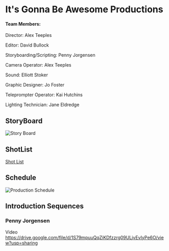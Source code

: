 # It's Gonna Be Awesome Productions
#### Team Members:
Director: Alex Teeples

Editor: David Bullock

Storyboarding/Scripting: Penny Jorgensen

Camera Operator: Alex Teeples

Sound: Elliott Stoker

Graphic Designer: Jo Foster

Teleprompter Operator: Kai Hutchins

Lighting Technician: Jane Eldredge

## StoryBoard
![Story Board](https://github.com/schoolorsum/VideoProductionTeam/blob/main/Assets/StoryBoard.png?raw=true)
## ShotList
[Shot List](https://github.com/schoolorsum/VideoProductionTeam/blob/main/Shot%20List.pdf)
## Schedule
![Production Schedule](https://github.com/schoolorsum/VideoProductionTeam/blob/main/Assets/ProductionPlan(1).png?raw=true)

## Introduction Sequences

### Penny Jorgensen

Video <https://drive.google.com/file/d/1S79mpuuQqZiKDfzzrg09ULjvEvIyPe6O/view?usp=sharing>
